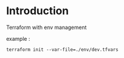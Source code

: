 # Introduction 
Terraform with env management

example :     

```
terraform init --var-file=./env/dev.tfvars
```
